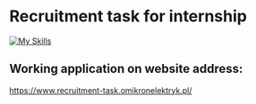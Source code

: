# Recruitment task for internship

[![My Skills](https://skillicons.dev/icons?i=gulp,js,html,css,sass)](https://skillicons.dev)

## Working application on website address:

https://www.recruitment-task.omikronelektryk.pl/
